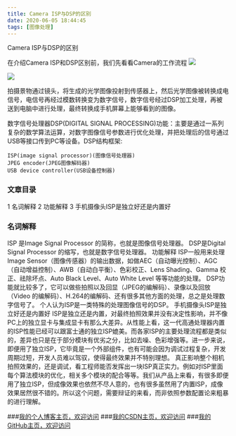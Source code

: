 ```yaml
---
title: Camera ISP与DSP的区别
date: 2020-06-05 18:44:45
tags: [图像处理]
---
```


Camera ISP与DSP的区别
<!--more-->
在介绍Camera ISP和DSP区别前，我们先看看Camera的工作流程
![](https://img-blog.nos-eastchina1.126.net/blog/blog_camera-isp-flow.png)

![](https://img-blog.nos-eastchina1.126.net/blog/blog_camera_system_components.png)

拍摄景物通过镜头，将生成的光学图像投射到传感器上，然后光学图像被转换成电信号，电信号再经过模数转换变为数字信号，数字信号经过DSP加工处理，再被送到电脑中进行处理，最终转换成手机屏幕上能够看到的图像。

数字信号处理器DSP(DIGITAL SIGNAL PROCESSING)功能：主要是通过一系列复杂的数学算法运算，对数字图像信号参数进行优化处理，并把处理后的信号通过USB等接口传到PC等设备。DSP结构框架:
```
ISP(image signal processor)(图像信号处理器)
JPEG encoder(JPEG图像解码器)
USB device controller(USB设备控制器)
```

### 文章目录
1 名词解释
2 功能解释
3 手机摄像头ISP是独立好还是内置好
### 名词解释
ISP 是Image Signal Processor 的简称，也就是图像信号处理器。
DSP是Digital Signal Processor 的缩写，也就是数字信号处理器。
功能解释
ISP一般用来处理Image Sensor（图像传感器）的输出数据，如做AEC（自动曝光控制）、AGC（自动增益控制）、AWB（自动白平衡）、色彩校正、Lens Shading、Gamma 校正、祛除坏点、Auto Black Level、Auto White Level 等等功能的处理。
DSP功能就比较多了，它可以做些拍照以及回显（JPEG的编解码）、录像以及回放（Video 的编解码）、H.264的编解码、还有很多其他方面的处理，总之是处理数字信号了。
个人认为ISP是一类特殊的处理图像信号的DSP。
手机摄像头ISP是独立好还是内置好
ISP是独立还是内置，对最终拍照效果并没有决定性影响，并不像PC上的独立显卡与集成显卡有那么大差异。从性能上看，这一代高通处理器内置的ISP性能已经可以跟富士通的独立ISP媲美。而各家ISP的主要处理流程都是类似的，差异也只是在于部分模块有优劣之分，比如去噪、色彩增强等。进一步来说，即便用了独立ISP，它毕竟是一个外部组件，也有可能会因为调试过程复杂，开发周期过短，开发人员难以驾驭，使得最终效果并不特别理想。
真正影响整个相机拍照效果的，还是调试，看工程师能否发挥出一块ISP真正实力。例如对ISP里面每个算法模块的优化，相关多个模块的配合等等。我们从产品上来看，有很多即便用了独立ISP，但成像效果也依然不尽人意的，也有很多虽然用了内置ISP，成像效果居然很不错的。所以这个问题，需要辩证的来看，而非依照参数配置论来粗暴的进行理解。

###[我的个人博客主页，欢迎访问](http://www.aomanhao.top/)
###[我的CSDN主页，欢迎访问](https://blog.csdn.net/Aoman_Hao)
###[我的GitHub主页，欢迎访问](https://github.com/AomanHao)


